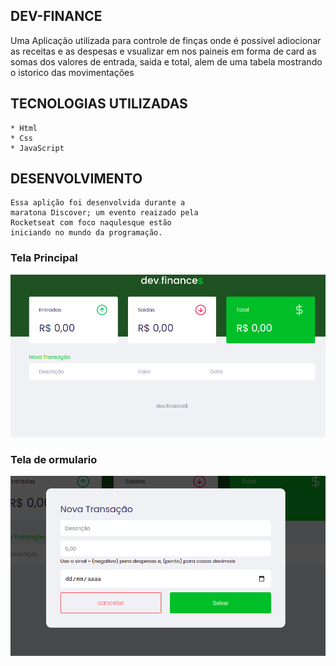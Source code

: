 ## DEV-FINANCE
  Uma Aplicação utilizada para controle de finças
  onde é possivel adiocionar as receitas e as
  despesas e vsualizar em nos paineis em forma
  de card as somas dos valores de entrada,
  saida e total, alem de uma tabela mostrando o 
  istorico das movimentações

## TECNOLOGIAS UTILIZADAS
    * Html
    * Css
    * JavaScript

## DESENVOLVIMENTO
    Essa aplição foi desenvolvida durante a
    maratona Discover; um evento reaizado pela
    Rocketseat com foco naqulesque estão 
    iniciando no mundo da programação.

 ### Tela Principal
  ![Tela ini](./assets/devFinance.png)
### Tela de ormulario
  ![Tela form](./assets/devFinanceModal.png)

 